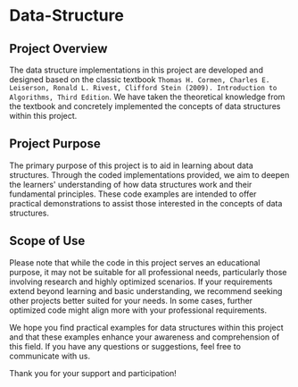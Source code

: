 # Data-Structure
## Project Overview
The data structure implementations in this project are developed and designed based on the classic textbook `Thomas H. Cormen, Charles E. Leiserson, Ronald L. Rivest, Clifford Stein (2009). Introduction to Algorithms, Third Edition`. We have taken the theoretical knowledge from the textbook and concretely implemented the concepts of data structures within this project.

## Project Purpose
The primary purpose of this project is to aid in learning about data structures. Through the coded implementations provided, we aim to deepen the learners' understanding of how data structures work and their fundamental principles. These code examples are intended to offer practical demonstrations to assist those interested in the concepts of data structures.

## Scope of Use
Please note that while the code in this project serves an educational purpose, it may not be suitable for all professional needs, particularly those involving research and highly optimized scenarios. If your requirements extend beyond learning and basic understanding, we recommend seeking other projects better suited for your needs. In some cases, further optimized code might align more with your professional requirements.

We hope you find practical examples for data structures within this project and that these examples enhance your awareness and comprehension of this field. If you have any questions or suggestions, feel free to communicate with us.

Thank you for your support and participation!
